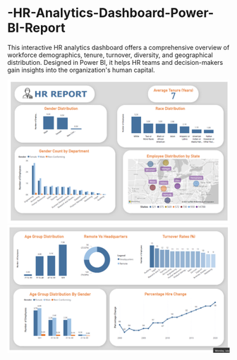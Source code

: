 # -HR-Analytics-Dashboard-Power-BI-Report
This interactive HR analytics dashboard offers a comprehensive overview of workforce demographics, tenure, turnover, diversity, and geographical distribution. Designed in Power BI, it helps HR teams and decision-makers gain insights into the organization's human capital.

![HR Dashboard](https://github.com/AhmedElamin20/-HR-Analytics-Dashboard-Power-BI-Report/blob/main/Screenshot%20(50).png)
![HR Dashboard](https://github.com/AhmedElamin20/-HR-Analytics-Dashboard-Power-BI-Report/blob/main/Screenshot%20(51).png)

